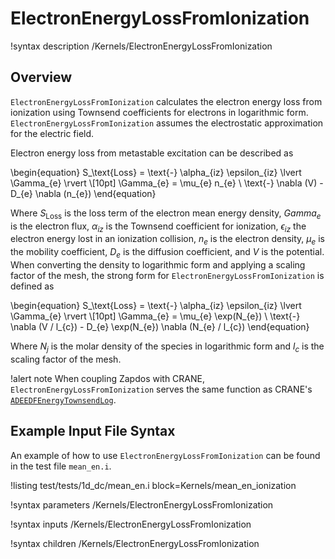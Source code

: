 # ElectronEnergyLossFromIonization

!syntax description /Kernels/ElectronEnergyLossFromIonization

## Overview

`ElectronEnergyLossFromIonization` calculates the electron energy loss from ionization using Townsend coefficients for electrons in logarithmic form. `ElectronEnergyLossFromIonization` assumes the electrostatic approximation for the electric field.

Electron energy loss from metastable excitation can be described as

\begin{equation}
S_\text{Loss} = \text{-} \alpha_{iz} \epsilon_{iz} \lvert \Gamma_{e} \rvert \\[10pt]
\Gamma_{e} = \mu_{e} n_{e} \ \text{-} \nabla (V) - D_{e} \nabla (n_{e})
\end{equation}

Where $S_\text{Loss}$ is the loss term of the electron mean energy density, $Gamma_{e}$ is the electron flux, $\alpha_{iz}$ is the Townsend coefficient for ionization, $\epsilon_{iz}$ the electron energy lost in an ionization collision, $n_{e}$ is the electron density, $\mu_{e}$ is the mobility coefficient, $D_{e}$ is the diffusion coefficient, and $V$ is
the potential. When converting the density to logarithmic form and applying a scaling factor of the mesh, the strong form for `ElectronEnergyLossFromIonization` is defined as

\begin{equation}
S_\text{Loss} = \text{-} \alpha_{iz} \epsilon_{iz} \lvert \Gamma_{e} \rvert \\[10pt]
\Gamma_{e} = \mu_{e} \exp(N_{e}) \ \text{-} \nabla (V / l_{c}) - D_{e} \exp(N_{e}) \nabla (N_{e} / l_{c})
\end{equation}

Where $N_{j}$ is the molar density of the species in logarithmic form and $l_{c}$ is the scaling factor of the mesh.

!alert note
When coupling Zapdos with CRANE, `ElectronEnergyLossFromIonization` serves the same function as CRANE's [`ADEEDFEnergyTownsendLog`](/kernels/ADEEDFEnergyTownsendLog.md).

## Example Input File Syntax

An example of how to use `ElectronEnergyLossFromIonization` can be found in the
test file `mean_en.i`.

!listing test/tests/1d_dc/mean_en.i block=Kernels/mean_en_ionization

!syntax parameters /Kernels/ElectronEnergyLossFromIonization

!syntax inputs /Kernels/ElectronEnergyLossFromIonization

!syntax children /Kernels/ElectronEnergyLossFromIonization

